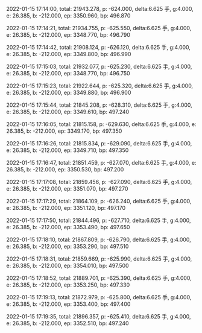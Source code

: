 2022-01-15 17:14:00, total: 21943.278, p: -624.000, delta:6.625 手, g:4.000, e: 26.385, b: -212.000, ep: 3350.960, bp: 496.870

2022-01-15 17:14:21, total: 21934.755, p: -625.550, delta:6.625 手, g:4.000, e: 26.385, b: -212.000, ep: 3348.770, bp: 496.790

2022-01-15 17:14:42, total: 21908.124, p: -626.120, delta:6.625 手, g:4.000, e: 26.385, b: -212.000, ep: 3349.800, bp: 496.990

2022-01-15 17:15:03, total: 21932.077, p: -625.230, delta:6.625 手, g:4.000, e: 26.385, b: -212.000, ep: 3348.770, bp: 496.750

2022-01-15 17:15:23, total: 21922.644, p: -625.320, delta:6.625 手, g:4.000, e: 26.385, b: -212.000, ep: 3349.880, bp: 496.900

2022-01-15 17:15:44, total: 21845.208, p: -628.310, delta:6.625 手, g:4.000, e: 26.385, b: -212.000, ep: 3349.610, bp: 497.240

2022-01-15 17:16:05, total: 21815.158, p: -629.630, delta:6.625 手, g:4.000, e: 26.385, b: -212.000, ep: 3349.170, bp: 497.350

2022-01-15 17:16:26, total: 21815.834, p: -629.090, delta:6.625 手, g:4.000, e: 26.385, b: -212.000, ep: 3349.710, bp: 497.350

2022-01-15 17:16:47, total: 21851.459, p: -627.070, delta:6.625 手, g:4.000, e: 26.385, b: -212.000, ep: 3350.530, bp: 497.200

2022-01-15 17:17:08, total: 21859.456, p: -627.090, delta:6.625 手, g:4.000, e: 26.385, b: -212.000, ep: 3351.070, bp: 497.270

2022-01-15 17:17:29, total: 21864.109, p: -626.240, delta:6.625 手, g:4.000, e: 26.385, b: -212.000, ep: 3351.120, bp: 497.170

2022-01-15 17:17:50, total: 21844.496, p: -627.710, delta:6.625 手, g:4.000, e: 26.385, b: -212.000, ep: 3353.490, bp: 497.650

2022-01-15 17:18:10, total: 21867.809, p: -626.790, delta:6.625 手, g:4.000, e: 26.385, b: -212.000, ep: 3353.290, bp: 497.510

2022-01-15 17:18:31, total: 21859.669, p: -625.990, delta:6.625 手, g:4.000, e: 26.385, b: -212.000, ep: 3354.010, bp: 497.500

2022-01-15 17:18:52, total: 21889.701, p: -625.390, delta:6.625 手, g:4.000, e: 26.385, b: -212.000, ep: 3353.250, bp: 497.330

2022-01-15 17:19:13, total: 21872.979, p: -625.800, delta:6.625 手, g:4.000, e: 26.385, b: -212.000, ep: 3353.400, bp: 497.400

2022-01-15 17:19:35, total: 21896.357, p: -625.410, delta:6.625 手, g:4.000, e: 26.385, b: -212.000, ep: 3352.510, bp: 497.240